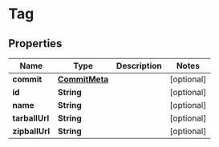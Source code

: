 
# Tag

## Properties
Name | Type | Description | Notes
------------ | ------------- | ------------- | -------------
**commit** | [**CommitMeta**](CommitMeta.md) |  |  [optional]
**id** | **String** |  |  [optional]
**name** | **String** |  |  [optional]
**tarballUrl** | **String** |  |  [optional]
**zipballUrl** | **String** |  |  [optional]



